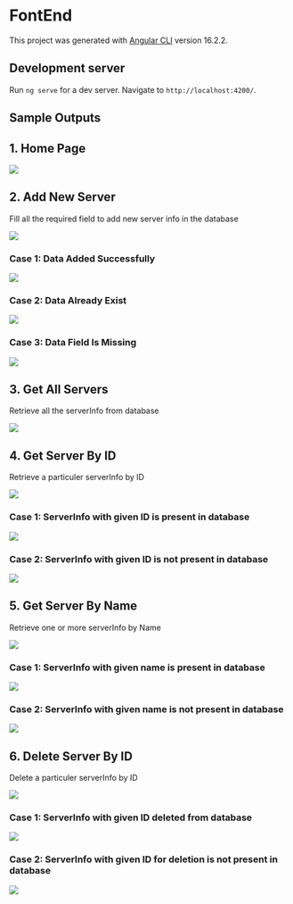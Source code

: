 # FontEnd

This project was generated with [Angular CLI](https://github.com/angular/angular-cli) version 16.2.2.

## Development server

Run `ng serve` for a dev server. Navigate to `http://localhost:4200/`.


## Sample Outputs
## 1. Home Page
<img src="./screenshot/index.png"><br>

## 2. Add New Server
<p> Fill all the required field to add new server info in the database</p>
<img src="./screenshot/addServer.png"><br>

### Case 1: Data Added Successfully
<img src="./screenshot/addServerDone.png"><br>
### Case 2: Data Already Exist
<img src="./screenshot/addServerAlready.png"><br>
### Case 3: Data Field Is Missing
<img src="./screenshot/addServerFillAll.png"><br>

## 3. Get All Servers
<p>Retrieve all the serverInfo from database</p>
<img src="./screenshot/getServers.png"><br>


## 4. Get Server By ID
<p>Retrieve a particuler serverInfo by ID</p>
<img src="./screenshot/getServerId.png"><br>

### Case 1: ServerInfo with given ID is present in database
<img src="./screenshot/getServerIdFound.png"><br>
### Case 2: ServerInfo with given ID is not present in database
<img src="./screenshot/getServerIdNoResult.png"><br>


## 5. Get Server By Name
<p>Retrieve one or more serverInfo by Name</p>
<img src="./screenshot/getServerName.png"><br>

### Case 1: ServerInfo with given name is present in database
<img src="./screenshot/getServerNameFound.png"><br>
### Case 2: ServerInfo with given name is not present in database
<img src="./screenshot/getServerNameNoResult.png"><br>


## 6. Delete Server By ID
<p>Delete a particuler serverInfo by ID</p>
<img src="./screenshot/delete.png"><br>

### Case 1: ServerInfo with given ID deleted from database
<img src="./screenshot/deleteServer.png"><br>
### Case 2: ServerInfo with given ID for deletion is not present in database
<img src="./screenshot/deleteNoServer.png"><br>




